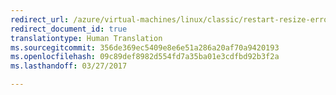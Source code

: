 ```yaml
---
redirect_url: /azure/virtual-machines/linux/classic/restart-resize-error-troubleshooting
redirect_document_id: true
translationtype: Human Translation
ms.sourcegitcommit: 356de369ec5409e8e6e51a286a20af70a9420193
ms.openlocfilehash: 09c89def8982d554fd7a35ba01e3cdfbd92b3f2a
ms.lasthandoff: 03/27/2017

---
```


